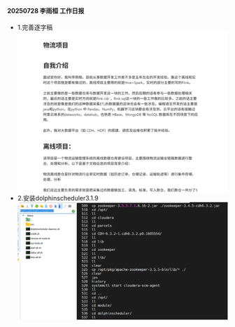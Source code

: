 #### 20250728 李雨桓 工作日报
* 1.完善逐字稿![img_1.png](img_1.png)
* 2.安装dolphinscheduler3.1.9![img.png](img.png)
